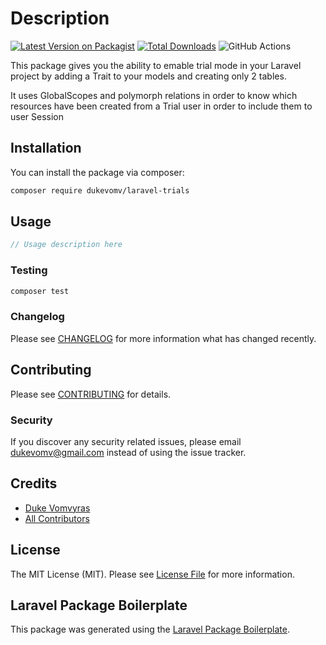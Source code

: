 # Description

[![Latest Version on Packagist](https://img.shields.io/packagist/v/dukevomv/laravel-trials.svg?style=flat-square)](https://packagist.org/packages/dukevomv/laravel-trials)
[![Total Downloads](https://img.shields.io/packagist/dt/dukevomv/laravel-trials.svg?style=flat-square)](https://packagist.org/packages/dukevomv/laravel-trials)
![GitHub Actions](https://github.com/dukevomv/laravel-trials/actions/workflows/main.yml/badge.svg)

This package gives you the ability to emable trial mode in your Laravel project by adding a Trait to your models and creating only 2 tables.

It uses GlobalScopes and polymorph relations in order to know which resources have been created from a Trial user in order to include them to user Session

## Installation

You can install the package via composer:

```bash
composer require dukevomv/laravel-trials
```

## Usage

```php
// Usage description here
```

### Testing

```bash
composer test
```

### Changelog

Please see [CHANGELOG](CHANGELOG.md) for more information what has changed recently.

## Contributing

Please see [CONTRIBUTING](CONTRIBUTING.md) for details.

### Security

If you discover any security related issues, please email dukevomv@gmail.com instead of using the issue tracker.

## Credits

-   [Duke Vomvyras](https://github.com/dukevomv)
-   [All Contributors](../../contributors)

## License

The MIT License (MIT). Please see [License File](LICENSE.md) for more information.

## Laravel Package Boilerplate

This package was generated using the [Laravel Package Boilerplate](https://laravelpackageboilerplate.com).
